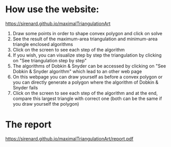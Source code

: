 # How use the website: 
<https://sirenard.github.io/maximalTriangulationArt>
1. Draw some points in order to shape convex polygon and click on solve
2. See the result of the maximum-area triangulation and minimum-area triangle enclosed algorithms
3. Click on the screen to see each step of the algorithm
4. If you wish, you can visualize step by step the triangulation by clicking on "See triangulation step by step"
5. The algorithms of Dobkin & Snyder can be accessed by clicking on "See Dobkin & Snyder algorithm" which lead to an other web page
6. On this webpage you can draw yourself as before a convex polygon or you can directly generate a polygon where the algorithm of Dobkin & Snyder fails
7. Click on the screen to see each step of the algorithm and at the end, compare this largest triangle with correct one  (both can be the same if you draw yourself the polygon)

# The report
<https://sirenard.github.io/maximalTriangulationArt/report.pdf>
